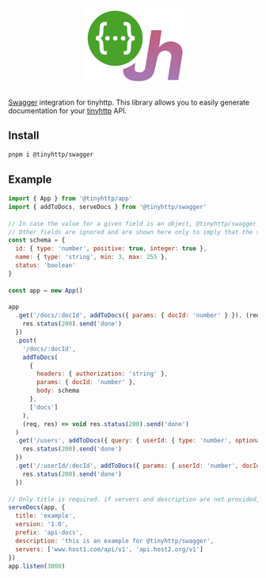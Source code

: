 <div align="center">
  <img src="logo.svg" width="200px" alt="@tinyhttp/swagger" />
</div>
<br />

[Swagger](https://swagger.io/) integration for tinyhttp. This library allows you to easily generate documentation for your [tinyhttp](https://github.com/tinyhttp/tinyhttp) API.

## Install

```sh
pnpm i @tinyhttp/swagger
```

## Example

```js
import { App } from '@tinyhttp/app'
import { addToDocs, serveDocs } from '@tinyhttp/swagger'

// In case the value for a given field is an object, @tinyhttp/swagger only uses the type, optional or items(in case type is array)
// Other fields are ignored and are shown here only to imply that the same schema object can be used for validation by the fastest-validator package
const schema = {
  id: { type: 'number', positive: true, integer: true },
  name: { type: 'string', min: 3, max: 255 },
  status: 'boolean'
}

const app = new App()

app
  .get('/docs/:docId', addToDocs({ params: { docId: 'number' } }), (req, res) => {
    res.status(200).send('done')
  })
  .post(
    '/docs/:docId',
    addToDocs(
      {
        headers: { authorization: 'string' },
        params: { docId: 'number' },
        body: schema
      },
      ['docs']
    ),
    (req, res) => void res.status(200).send('done')
  )
  .get('/users', addToDocs({ query: { userId: { type: 'number', optional: true } } }, ['users']), (req, res) => {
    res.status(200).send('done')
  })
  .get('/:userId/:docId', addToDocs({ params: { userId: 'number', docId: 'number' } }), (req, res) => {
    res.status(200).send('done')
  })

// Only title is required. if servers and description are not provided, nothing is shown. version and prefix have default values of 0.1 and docs.
serveDocs(app, {
  title: 'example',
  version: '1.0',
  prefix: 'api-docs',
  description: 'this is an example for @tinyhttp/swagger',
  servers: ['www.host1.com/api/v1', 'api.host2.org/v1']
})
app.listen(3000)
```
